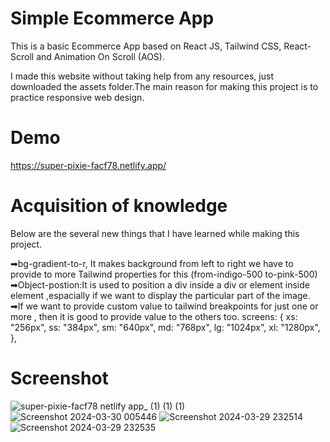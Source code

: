 # Simple Ecommerce App

This is a basic Ecommerce App based on React JS, Tailwind CSS, React-Scroll and Animation On Scroll (AOS).

I made this website without taking help from any resources, just downloaded the assets folder.The main reason for making this project is to practice responsive web design.

# Demo

https://super-pixie-facf78.netlify.app/

# Acquisition of knowledge

Below are the several new things that I have learned while making this project.

➡bg-gradient-to-r, It makes background from left to right we have to provide to more Tailwind properties for this (from-indigo-500 to-pink-500)
➡Object-postion:It is used to position a div inside a div or element inside element ,espacially if we want to display the particular part of the image.
➡If we want to provide custom value to tailwind breakpoints for just one or more , then it is good to provide value to the others too.
 screens: {
      xs: "256px",
      ss: "384px",
      sm: "640px",
      md: "768px",
      lg: "1024px",
      xl: "1280px",
    },

# Screenshot

![super-pixie-facf78 netlify app_ (1) (1) (1)](https://github.com/Umair-Web/EcommerceApp1/assets/125777604/a43eb117-a016-4c98-83a6-c865da8a513b)
![Screenshot 2024-03-30 005446](https://github.com/Umair-Web/EcommerceApp1/assets/125777604/e4cb3c44-1ceb-4522-a6aa-8cebfac6ea16)
![Screenshot 2024-03-29 232514](https://github.com/Umair-Web/EcommerceApp1/assets/125777604/46426556-14b1-48dc-890f-e0e82652f56a)
![Screenshot 2024-03-29 232535](https://github.com/Umair-Web/EcommerceApp1/assets/125777604/d9729dc2-a5d9-4ba0-a8af-4bac5309d98f)
